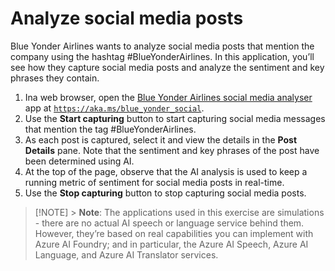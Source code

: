 # Analyze social media posts

Blue Yonder Airlines wants to analyze social media posts that mention the company using the hashtag #BlueYonderAirlines. In this application, you’ll see how they capture social media posts and analyze the sentiment and key phrases they contain.

1. Ina web browser, open the [Blue Yonder Airlines social media analyser](https://aka.ms/blue_yonder_social) app at [`https://aka.ms/blue_yonder_social`](https://aka.ms/blue_yonder_social).
1. Use the **Start capturing** button to start capturing social media messages that mention the tag #BlueYonderAirlines.
1. As each post is captured, select it and view the details in the **Post Details** pane. Note that the sentiment and key phrases of the post have been determined using AI.
1. At the top of the page, observe that the AI analysis is used to keep a running metric of sentiment for social media posts in real-time.
1. Use the **Stop capturing** button to stop capturing social media posts.

> [!NOTE] > **Note**: The applications used in this exercise are simulations - there are no actual AI speech or language service behind them. However, they’re based on real capabilities you can implement with Azure AI Foundry; and in particular, the Azure AI Speech, Azure AI Language, and Azure AI Translator services.

